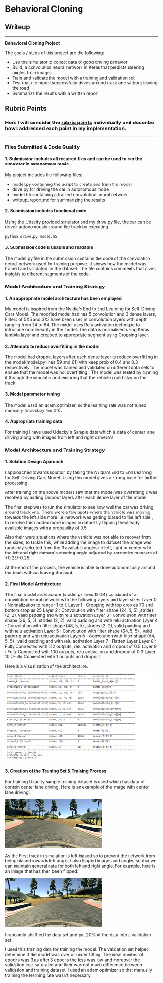 # **Behavioral Cloning** 

## Writeup 

---

**Behavioral Cloning Project**

The goals / steps of this project are the following:
* Use the simulator to collect data of good driving behavior
* Build, a convolution neural network in Keras that predicts steering angles from images
* Train and validate the model with a training and validation set
* Test that the model successfully drives around track one without leaving the road
* Summarize the results with a written report


[//]: # (Image References)

[image1]: ./modelparam.PNG "Model Visualization"
[image2]: ./center.PNG "Center Driving Image"
[image3]: ./center_flip.PNG "Center Flip Image"

## Rubric Points
### Here I will consider the [rubric points](https://review.udacity.com/#!/rubrics/432/view) individually and describe how I addressed each point in my implementation.  

---
### Files Submitted & Code Quality

#### 1. Submission includes all required files and can be used to run the simulator in autonomous mode

My project includes the following files:
* model.py containing the script to create and train the model
* drive.py for driving the car in autonomous mode
* model.h5 containing a trained convolution neural network 
* writeup_report.md for summarizing the results

#### 2. Submission includes functional code
Using the Udacity provided simulator and my drive.py file, the car can be driven autonomously around the track by executing 
```sh
python drive.py model.h5
```

#### 3. Submission code is usable and readable

The model.py file in the submission contains the code of the convolation neural network used for training purpose. It shows how the model was trained and validated on the dataset. The file contains comments that gives insights to different segments of the code. 

### Model Architecture and Training Strategy

#### 1. An appropriate model architecture has been employed

My model is inspired from the Nvidia's End to End Learning for Self-Driving Cars Model.
The modified model had has 5 convolution and 3 dense layers, Filters of 5X5 and 3X3 have been used in convolution layers with depth ranging from 24 to 64.
The model uses Relu activation technique to introduce non-linearity in the model. The data is normalised using Keras lambda layer and cropped to appropriate segment using Cropping layer.

#### 2. Attempts to reduce overfitting in the model

The model had dropout layers after each dense layer to reduce overfitting in the model(model.py lines 59 and 61) with keep prob of 0.4 and 0.3 respectively.
The model was trained and validated on different data sets to ensure that the model was not overfitting . The model was tested by running it through the simulator and ensuring that the vehicle could stay on the track.

#### 3. Model parameter tuning

The model used an adam optimizer, so the learning rate was not tuned manually (model.py line 64).

#### 4. Appropriate training data

For training I have used Udacity's Sample data which is data of center lane driving along with images from left and right camera's.


### Model Architecture and Training Strategy

#### 1. Solution Design Approach

I approached towards solution by taking the Nvidia's End to End Learning for Self-Driving Cars Model. Using this model gives a strong base for further processing.

After training on the above model i saw that the model was overfitting,it was resolved by adding Dropout layers after each dense layer of the model.

The final step was to run the simulator to see how well the car was driving around track one. There were a few spots where the vehicle was moving towards the left side more i.e. network was getting biased to the left side , to resolve this i added more images in dataet by flipping thealready available images with a probability of 0.5

Also their were situations where the vehicle was not able to recover from the sides, to tackle this, while adding the image to dataset the image was randomly selected from the 3 available angles i.e left, right or center with the left and right camera's steering angle adjusted by corrective measure of +0.25/-0.25. 

At the end of the process, the vehicle is able to drive autonomously around the track without leaving the road.

#### 2. Final Model Architecture

The final model architecture (model.py lines 18-24) consisted of a convolution neural network with the following layers and layer sizes 
Layer 0 : Normalization to range -1 to 1.
Layer 1 : Cropping with top crop as 70 and bottom crop as 25
Layer 2 : Convolution with filter shape (24, 5, 5) ,strides (2, 2), valid padding and with relu activation
Layer 3 : Convolution with filter shape (36, 5, 5) ,strides (2, 2), valid padding and with relu activation
Layer 4 : Convolution with filter shape (48, 5, 5) ,strides (2, 2), valid padding and with relu activation
Layer 5 : Convolution with filter shape (64, 5, 5) , valid padding and with relu activation
Layer 6 : Convolution with filter shape (64, 5, 5) , valid padding and with relu activation
Layer 7 : Flatten Layer
Layer 8 : Fully Connected with 512 outputs, relu activation and dropout of 0.5
Layer 9 : Fully Connected with 100 outputs, relu activation and dropout of 0.3
Layer 10 : Fully Connected with 1 outputs and dropout

Here is a visualization of the architecture.

![alt text][image1]

#### 3. Creation of the Training Set & Training Process

For training Udacity sample training dataset is used which has data of contain center lane driving. Here is an example of the image with center lane driving.

![alt text][image2]

As the First track in simulation is left biased so to prevent the network from being biased towards left angle, I also flipped images and angles so that we can maintain general data for both left and right angle. For example, here is an image that has then been flipped:

![alt text][image3]

I randomly shuffled the data set and put 20% of the data into a validation set. 

I used this training data for training the model. The validation set helped determine if the model was over or under fitting. The ideal number of epochs was 3 as after 3 epochs the loss was low and moreover the validation loss saturated and their was not much difference between validation and training dataset. I used an adam optimizer so that manually training the learning rate wasn't necessary.
